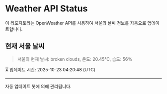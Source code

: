 
# Weather API Status

이 리포지토리는 OpenWeather API를 사용하여 서울의 날씨 정보를 자동으로 업데이트합니다.

## 현재 서울 날씨
> 서울의 현재 날씨: broken clouds, 온도: 20.45°C, 습도: 56%

⏳ 업데이트 시간: 2025-10-23 04:20:48 (UTC)

---
자동 업데이트 봇에 의해 관리됩니다.
